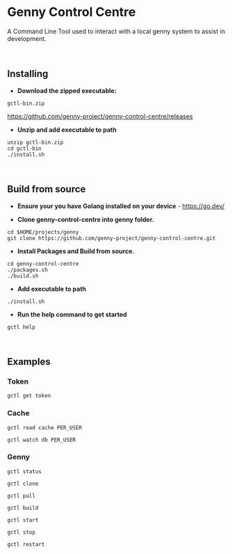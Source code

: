 # Genny Control Centre

A Command Line Tool used to interact with a local genny system to assist in development.

&nbsp;

## Installing

* **Download the zipped executable:** 

```gctl-bin.zip```

https://github.com/genny-project/genny-control-centre/releases

* **Unzip and add executable to path**
```shell
unzip gctl-bin.zip
cd gctl-bin
./install.sh
```

&nbsp;

## Build from source

* **Ensure your you have Golang installed on your device** - https://go.dev/

* **Clone genny-control-centre into genny folder.**
```shell
cd $HOME/projects/genny
git clone https://github.com/genny-project/genny-control-centre.git
```
* **Install Packages and Build from source.**
```shell
cd genny-control-centre
./packages.sh
./build.sh
```
* **Add executable to path**
```shell
./install.sh
```
* **Run the help command to get started**
```shell
gctl help
```

&nbsp;

## Examples

### Token

```shell
gctl get token
```

### Cache

```shell
gctl read cache PER_USER
```

```shell
gctl watch db PER_USER
```

### Genny

```shell
gctl status
```

```shell
gctl clone
```

```shell
gctl pull
```

```shell
gctl build
```

```shell
gctl start
```

```shell
gctl stop
```

```shell
gctl restart
```
